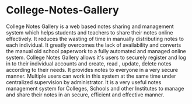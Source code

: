 # College-Notes-Gallery
 College Notes Gallery is a web based notes sharing and management system which  helps students and teachers to share their notes online effectively. It reduces the  wasting of time in manually distributing notes to each individual. It greatly  overcomes the lack of availability and converts the manual old school paperwork  to a fully automated and managed online system.      College Notes Gallery allows it's users to securely register and log in to their  individual accounts and create, read , update, delete notes according to their needs.  It provides notes to everyone in a very secure manner. Multiple users can work in  this system at the same time under centralized supervision by administrator. It is a  very useful notes management system for Colleges, Schools and other Institutes to  manage and share their notes in an secure, efficient and effective manner.
